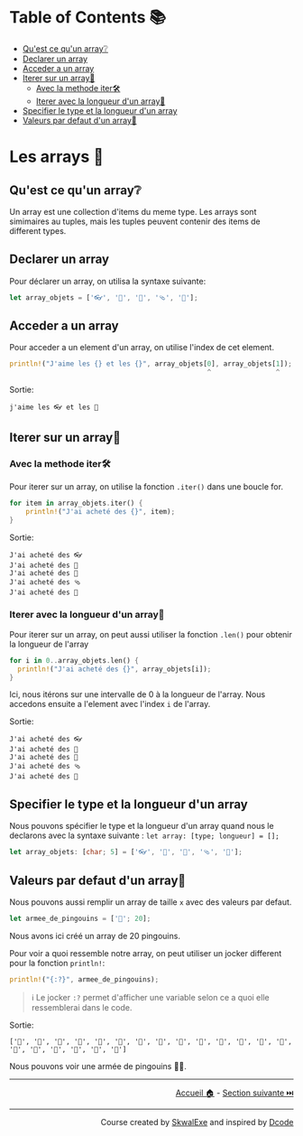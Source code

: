 # Table of Contents 📚

- [Qu'est ce qu'un array❔](#quest-ce-quun-array)
- [Declarer un array](#declarer-un-array)
- [Acceder a un array](#acceder-a-un-array)
- [Iterer sur un array🔁](#iterer-sur-un-array)
  - [Avec la methode iter🛠️](#avec-la-methode-iter️)
  - [Iterer avec la longueur d'un array🔢](#iterer-avec-la-longueur-dun-array)
- [Specifier le type et la longueur d'un array](#specifier-le-type-et-la-longueur-dun-array)
- [Valeurs par defaut d'un array🐧](#valeurs-par-defaut-dun-array)

# Les arrays 📜

## Qu'est ce qu'un array❔

Un array est une collection d'items du meme type. Les arrays sont simimaires au tuples, mais les tuples peuvent contenir des items de different types.

## Declarer un array 

Pour déclarer un array, on utilisa la syntaxe suivante:

```rust 
let array_objets = ['👓', '👕', '🧽', '🩴', '🧲'];
```

## Acceder a un array

Pour acceder a un element d'un array, on utilise l'index de cet element.

```rust
println!("J'aime les {} et les {}", array_objets[0], array_objets[1]);
                                                 ^                ^
```

Sortie: 

```
j'aime les 👓 et les 👕
```

## Iterer sur un array🔁

### Avec la methode iter🛠️

Pour iterer sur un array, on utilise la fonction `.iter()` dans une boucle for.

```rust
for item in array_objets.iter() {
    println!("J'ai acheté des {}", item);
}
```

Sortie: 

```
J'ai acheté des 👓
J'ai acheté des 👕
J'ai acheté des 🧽
J'ai acheté des 🩴
J'ai acheté des 🧲
```

### Iterer avec la longueur d'un array🔢

Pour iterer sur un array, on peut aussi utiliser la fonction `.len()` pour obtenir la longueur de l'array 

```rust
for i in 0..array_objets.len() {
  println!("J'ai acheté des {}", array_objets[i]);
}
```

Ici, nous itérons sur une intervalle de 0 à la longueur de l'array.
Nous accedons ensuite a l'element avec l'index `i` de l'array.

Sortie: 

``` 
J'ai acheté des 👓
J'ai acheté des 👕
J'ai acheté des 🧽
J'ai acheté des 🩴
J'ai acheté des 🧲
```

## Specifier le type et la longueur d'un array

Nous pouvons spécifier le type et la longueur d'un array quand nous le declarons avec la syntaxe suivante : `let array: [type; longueur] = [];`

```rust
let array_objets: [char; 5] = ['👓', '👕', '🧽', '🩴', '🧲'];
```

## Valeurs par defaut d'un array🐧

Nous pouvons aussi remplir un array de taille `x` avec des valeurs par defaut.

```rust
let armee_de_pingouins = ['🐧'; 20];
```

Nous avons ici créé un array de 20 pingouins.

Pour voir a quoi ressemble notre array, on peut utiliser un jocker different pour la fonction `println!`: 

```rust
println!("{:?}", armee_de_pingouins);
```

> ℹ️ Le jocker `:?` permet d'afficher une variable selon ce a quoi elle ressemblerai dans le code.

Sortie:

```
['🐧', '🐧', '🐧', '🐧', '🐧', '🐧', '🐧', '🐧', '🐧', '🐧', '🐧', '🐧', '🐧', '🐧', '🐧', '🐧', '🐧', '🐧', '🐧', '🐧']
```

Nous pouvons voir une armée de pingouins 🔫🐧.

---

<p align="right"><a href="../..">Accueil 🏠</a> - <a href="../les-methodes-struct">Section suivante ⏭️</a></p>

---

<p align="right">Course created by <a href="https://github.com/SkwalExe/" target="_blank">SkwalExe</a> and inspired by <a href="https://www.youtube.com/watch?v=vOMJlQ5B-M0&list=PLVvjrrRCBy2JSHf9tGxGKJ-bYAN_uDCUL" target="_blank">Dcode</a></p>
